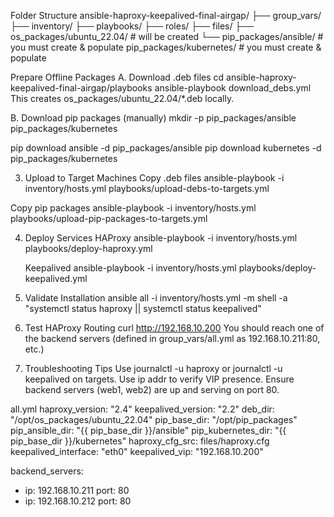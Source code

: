 Folder Structure
ansible-haproxy-keepalived-final-airgap/
├── group_vars/
├── inventory/
├── playbooks/
├── roles/
├── files/
├── os_packages/ubuntu_22.04/     # will be created
└── pip_packages/ansible/         # you must create & populate
    pip_packages/kubernetes/      # you must create & populate


Prepare Offline Packages
 A. Download .deb files
cd ansible-haproxy-keepalived-final-airgap/playbooks
ansible-playbook download_debs.yml
This creates os_packages/ubuntu_22.04/*.deb locally.

B. Download pip packages (manually)
mkdir -p pip_packages/ansible pip_packages/kubernetes

pip download ansible -d pip_packages/ansible
pip download kubernetes -d pip_packages/kubernetes

3. Upload to Target Machines
Copy .deb files
ansible-playbook -i inventory/hosts.yml playbooks/upload-debs-to-targets.yml

Copy pip packages
ansible-playbook -i inventory/hosts.yml playbooks/upload-pip-packages-to-targets.yml

4. Deploy Services
   HAProxy
   ansible-playbook -i inventory/hosts.yml playbooks/deploy-haproxy.yml

   Keepalived
   ansible-playbook -i inventory/hosts.yml playbooks/deploy-keepalived.yml

5. Validate Installation
   ansible all -i inventory/hosts.yml -m shell -a "systemctl status haproxy || systemctl status keepalived"

6. Test HAProxy Routing
   curl http://192.168.10.200
You should reach one of the backend servers (defined in group_vars/all.yml as 192.168.10.211:80, etc.)

 7. Troubleshooting Tips
    Use journalctl -u haproxy or journalctl -u keepalived on targets.
    Use ip addr to verify VIP presence.
    Ensure backend servers (web1, web2) are up and serving on port 80.


all.yml
haproxy_version: "2.4"
keepalived_version: "2.2"
deb_dir: "/opt/os_packages/ubuntu_22.04"
pip_base_dir: "/opt/pip_packages"
pip_ansible_dir: "{{ pip_base_dir }}/ansible"
pip_kubernetes_dir: "{{ pip_base_dir }}/kubernetes"
haproxy_cfg_src: files/haproxy.cfg
keepalived_interface: "eth0"
keepalived_vip: "192.168.10.200"

backend_servers:
  - ip: 192.168.10.211
    port: 80
  - ip: 192.168.10.212
    port: 80
